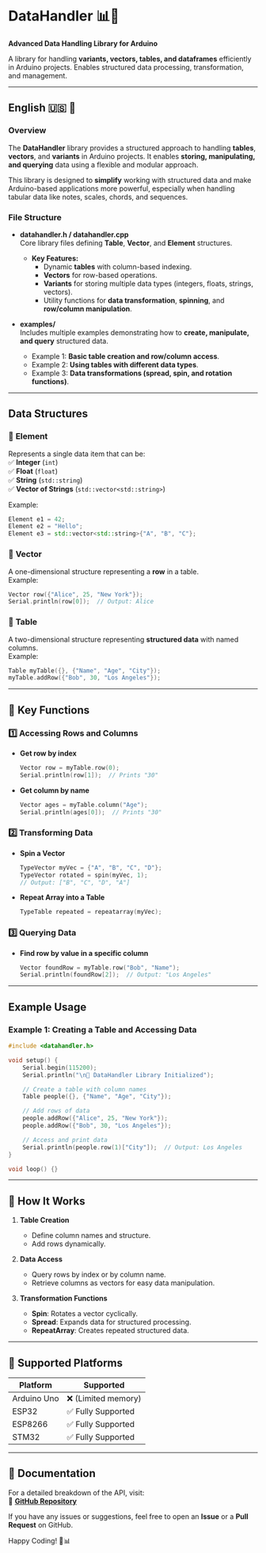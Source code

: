 # DataHandler 📊📂  

**Advanced Data Handling Library for Arduino**  

A library for handling **variants, vectors, tables, and dataframes** efficiently in Arduino projects.
Enables structured data processing, transformation, and management.  

---

## English 🇺🇸 🏈  

### Overview  
The **DataHandler** library provides a structured approach to handling **tables**, **vectors**,
and **variants** in Arduino projects. It enables **storing, manipulating, and querying** data
using a flexible and modular approach.  

This library is designed to **simplify** working with structured data and make Arduino-based
applications more powerful, especially when handling tabular data like notes, scales,
chords, and sequences.  

### File Structure  

- **datahandler.h / datahandler.cpp**  
  Core library files defining **Table**, **Vector**, and **Element** structures.  
  - **Key Features:**  
    - Dynamic **tables** with column-based indexing.  
    - **Vectors** for row-based operations.  
    - **Variants** for storing multiple data types (integers, floats, strings, vectors).  
    - Utility functions for **data transformation**, **spinning**, and **row/column manipulation**.  

- **examples/**  
  Includes multiple examples demonstrating how to **create, manipulate, and query** structured data.  
  - Example 1: **Basic table creation and row/column access**.  
  - Example 2: **Using tables with different data types**.  
  - Example 3: **Data transformations (spread, spin, and rotation functions)**.  

---

## Data Structures  

### 🔹 **Element**  
Represents a single data item that can be:  
✅ **Integer** (`int`)  
✅ **Float** (`float`)  
✅ **String** (`std::string`)  
✅ **Vector of Strings** (`std::vector<std::string>`)  

Example:  
```cpp
Element e1 = 42;  
Element e2 = "Hello";  
Element e3 = std::vector<std::string>{"A", "B", "C"};  
```

### 🔹 **Vector**  
A one-dimensional structure representing a **row** in a table.  
Example:  
```cpp
Vector row({"Alice", 25, "New York"});  
Serial.println(row[0]);  // Output: Alice  
```

### 🔹 **Table**  
A two-dimensional structure representing **structured data** with named columns.  
Example:  
```cpp
Table myTable({}, {"Name", "Age", "City"});  
myTable.addRow({"Bob", 30, "Los Angeles"});  
```

---

## 📌 Key Functions  

### **1️⃣ Accessing Rows and Columns**  

- **Get row by index**  
  ```cpp
  Vector row = myTable.row(0);  
  Serial.println(row[1]);  // Prints "30"
  ```
  
- **Get column by name**  
  ```cpp
  Vector ages = myTable.column("Age");  
  Serial.println(ages[0]);  // Prints "30"
  ```

### **2️⃣ Transforming Data**  

- **Spin a Vector**  
  ```cpp
  TypeVector myVec = {"A", "B", "C", "D"};  
  TypeVector rotated = spin(myVec, 1);  
  // Output: ["B", "C", "D", "A"]
  ```

- **Repeat Array into a Table**  
  ```cpp
  TypeTable repeated = repeatarray(myVec);  
  ```

### **3️⃣ Querying Data**  

- **Find row by value in a specific column**  
  ```cpp
  Vector foundRow = myTable.row("Bob", "Name");  
  Serial.println(foundRow[2]);  // Output: "Los Angeles"
  ```

---

## Example Usage  

### **Example 1: Creating a Table and Accessing Data**  

```cpp
#include <datahandler.h>

void setup() {
    Serial.begin(115200);
    Serial.println("\n🔹 DataHandler Library Initialized");

    // Create a table with column names
    Table people({}, {"Name", "Age", "City"});

    // Add rows of data
    people.addRow({"Alice", 25, "New York"});
    people.addRow({"Bob", 30, "Los Angeles"});

    // Access and print data
    Serial.println(people.row(1)["City"]);  // Output: Los Angeles
}

void loop() {}
```

---

## 🔄 How It Works  

1. **Table Creation**  
   - Define column names and structure.  
   - Add rows dynamically.  

2. **Data Access**  
   - Query rows by index or by column name.  
   - Retrieve columns as vectors for easy data manipulation.  

3. **Transformation Functions**  
   - **Spin**: Rotates a vector cyclically.  
   - **Spread**: Expands data for structured processing.  
   - **RepeatArray**: Creates repeated structured data.  

---

## 📖 Supported Platforms  

| Platform | Supported |
|----------|-----------|
| Arduino Uno | ❌ (Limited memory) |
| ESP32 | ✅ Fully Supported |
| ESP8266 | ✅ Fully Supported |
| STM32 | ✅ Fully Supported |

---

## 📖 Documentation  

For a detailed breakdown of the API, visit:  
📌 **[GitHub Repository](https://github.com/meuusuario/datahandler)**  

If you have any issues or suggestions, feel free to open an **Issue** or a **Pull Request** on GitHub.  

Happy Coding! 🚀📊
